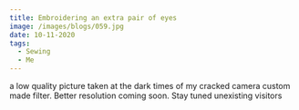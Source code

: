 ```yaml
---
title: Embroidering an extra pair of eyes
image: /images/blogs/059.jpg
date: 10-11-2020
tags:
  - Sewing
  - Me
---
```


a low quality picture taken at the dark times of my cracked camera custom made filter. Better resolution coming soon. Stay tuned unexisting visitors
